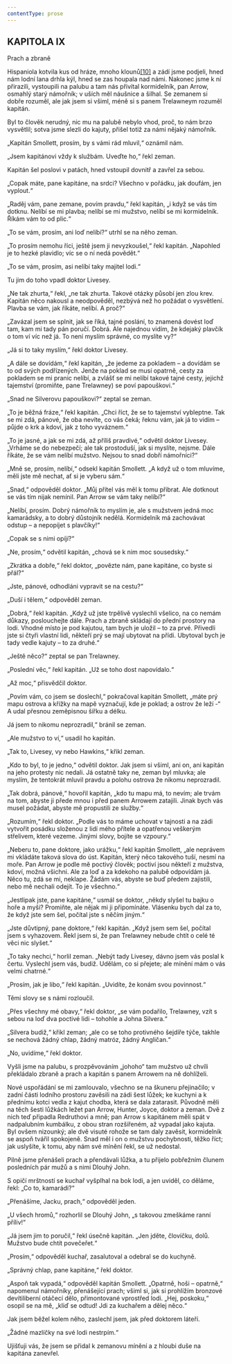 ```yaml
---
contentType: prose
---
```


## KAPITOLA IX  
Prach a zbraně

Hispaniola kotvila kus od hráze, mnoho klounů[\[10\]](./resources/undefined) a zádí jsme podjeli, hned nám lodní lana drhla kýl, hned se zas houpala nad námi. Nakonec jsme k ní přirazili, vystoupili na palubu a tam nás přivítal kormidelník, pan Arrow, osmahlý starý námořník; v uších měl náušnice a šilhal. Se zemanem si dobře rozuměl, ale jak jsem si všiml, méně si s panem Trelawneym rozuměl kapitán.

Byl to člověk nerudný, nic mu na palubě nebylo vhod, proč, to nám brzo vysvětlil; sotva jsme slezli do kajuty, přišel totiž za námi nějaký námořník.

„Kapitán Smollett, prosím, by s vámi rád mluvil,“ oznámil nám.

„Jsem kapitánovi vždy k službám. Uveďte ho,“ řekl zeman.

Kapitán šel poslovi v patách, hned vstoupil dovnitř a zavřel za sebou.

„Copak máte, pane kapitáne, na srdci? Všechno v pořádku, jak doufám, jen vyplout.“

„Raděj vám, pane zemane, povím pravdu,“ řekl kapitán, „i když se vás tím dotknu. Nelíbí se mi plavba; nelíbí se mi mužstvo, nelíbí se mi kormidelník. Říkám vám to od plic.“

„To se vám, prosím, ani loď nelíbí?“ utrhl se na něho zeman.

„To prosím nemohu říci, ještě jsem ji nevyzkoušel,“ řekl kapitán. „Napohled je to hezké plavidlo; víc se o ní nedá povědět.“

„To se vám, prosím, asi nelíbí taky majitel lodi.“

Tu jim do toho vpadl doktor Livesey.

„Ne tak zhurta,“ řekl, „ne tak zhurta. Takové otázky působí jen zlou krev. Kapitán něco nakousl a neodpověděl, nezbývá než ho požádat o vysvětlení. Plavba se vám, jak říkáte, nelíbí. A proč?“

„Zavázal jsem se splnit, jak se říká, tajné poslání, to znamená dovést loď tam, kam mi tady pán poručí. Dobrá. Ale najednou vidím, že kdejaký plavčík o tom ví víc než já. To není myslím správné, co myslíte vy?“

„Já si to taky myslím,“ řekl doktor Livesey.

„A dále se dovídám,“ řekl kapitán, „že jedeme za pokladem – a dovídám se to od svých podřízených. Jenže na poklad se musí opatrně, cesty za pokladem se mi pranic nelíbí, a zvlášť se mi nelíbí takové tajné cesty, jejichž tajemství (promiňte, pane Trelawney) se poví papouškovi.“

„Snad ne Silverovu papouškovi?“ zeptal se zeman.

„To je běžná fráze,“ řekl kapitán. „Chci říct, že se to tajemství vybleptne. Tak se mi zdá, pánové, že oba nevíte, co vás čeká; řeknu vám, jak já to vidím – půjde o krk a kdoví, jak z toho vyváznem.“

„To je jasné, a jak se mi zdá, až příliš pravdivé,“ odvětil doktor Livesey. „Vrháme se do nebezpečí; ale tak prostoduší, jak si myslíte, nejsme. Dále říkáte, že se vám nelíbí mužstvo. Nejsou to snad dobří námořníci?“

„Mně se, prosím, nelíbí,“ odsekl kapitán Smollett. „A když už o tom mluvíme, měli jste mě nechat, ať si je vyberu sám.“

„Snad,“ odpověděl doktor. „Můj přítel vás měl k tomu přibrat. Ale dotknout se vás tím nijak nemínil. Pan Arrow se vám taky nelíbí?“

„Nelíbí, prosím. Dobrý námořník to myslím je, ale s mužstvem jedná moc kamarádsky, a to dobrý důstojník nedělá. Kormidelník má zachovávat odstup – a nepopíjet s plavčíky!“

„Copak se s nimi opíjí?“

„Ne, prosím,“ odvětil kapitán, „chová se k nim moc sousedsky.“

„Zkrátka a dobře,“ řekl doktor, „povězte nám, pane kapitáne, co byste si přál?“

„Jste, pánové, odhodláni vypravit se na cestu?“

„Duší i tělem,“ odpověděl zeman.

„Dobrá,“ řekl kapitán. „Když už jste trpělivě vyslechli všelico, na co nemám důkazy, poslouchejte dále. Prach a zbraně skládají do přední prostory na lodi. Vhodné místo je pod kajutou, tam bych je uložil – to za prvé. Přivedli jste si čtyři vlastní lidi, někteří prý se mají ubytovat na přídi. Ubytoval bych je tady vedle kajuty – to za druhé.“

„Ještě něco?“ zeptal se pan Trelawney.

„Poslední věc,“ řekl kapitán. „Už se toho dost napovídalo.“

„Až moc,“ přisvědčil doktor.

„Povím vám, co jsem se doslechl,“ pokračoval kapitán Smollett, „máte prý mapu ostrova a křížky na mapě vyznačují, kde je poklad; a ostrov že leží -“ A udal přesnou zeměpisnou šířku a délku.

Já jsem to nikomu neprozradil,“ bránil se zeman.

„Ale mužstvo to ví,“ usadil ho kapitán.

„Tak to, Livesey, vy nebo Hawkins,“ křikl zeman.

„Kdo to byl, to je jedno,“ odvětil doktor. Jak jsem si všiml, ani on, ani kapitán na jeho protesty nic nedali. Já ostatně taky ne, zeman byl mluvka; ale myslím, že tentokrát mluvil pravdu a polohu ostrova že nikomu neprozradil.

„Tak dobrá, pánové,“ hovořil kapitán, „kdo tu mapu má, to nevím; ale trvám na tom, abyste ji přede mnou i před panem Arrowem zatajili. Jinak bych vás musel požádat, abyste mě propustili ze služby.“

„Rozumím,“ řekl doktor. „Podle vás to máme uchovat v tajnosti a na zádi vytvořit posádku složenou z lidí mého přítele a opatřenou veškerým střelivem, které vezeme. Jinými slovy, bojíte se vzpoury.“

„Neberu to, pane doktore, jako urážku,“ řekl kapitán Smollett, „ale neprávem mi vkládáte taková slova do úst. Kapitán, který něco takového tuší, nesmí na moře. Pan Arrow je podle mě poctivý člověk; poctiví jsou někteří z mužstva, kdoví, možná všichni. Ale za loď a za kdekoho na palubě odpovídám já. Něco tu, zdá se mi, neklape. Žádám vás, abyste se buď předem zajistili, nebo mě nechali odejít. To je všechno.“

„Jestlipak jste, pane kapitáne,“ usmál se doktor, „někdy slyšel tu bajku o hoře a myši? Promiňte, ale nějak mi ji připomínáte. Vlásenku bych dal za to, že když jste sem šel, počítal jste s něčím jiným.“

„Jste důvtipný, pane doktore,“ řekl kapitán. „Když jsem sem šel, počítal jsem s vyhazovem. Řekl jsem si, že pan Trelawney nebude chtít o celé té věci nic slyšet.“

„To taky nechci,“ horlil zeman. „Nebýt tady Livesey, dávno jsem vás poslal k čertu. Vyslechl jsem vás, budiž. Udělám, co si přejete; ale mínění mám o vás velmi chatrné.“

„Prosím, jak je libo,“ řekl kapitán. „Uvidíte, že konám svou povinnost.“

Těmi slovy se s námi rozloučil.

„Přes všechny mé obavy,“ řekl doktor, „se vám podařilo, Trelawney, vzít s sebou na loď dva poctivé lidi – tohohle a Johna Silvera.“

„Silvera budiž,“ křikl zeman; „ale co se toho protivného šejdíře týče, takhle se nechová žádný chlap, žádný matróz, žádný Angličan.“

„No, uvidíme,“ řekl doktor.

Vyšli jsme na palubu, s prozpěvováním „johoho“ tam mužstvo už chvíli překládalo zbraně a prach a kapitán s panem Arrowem na ně dohlíželi.

Nové uspořádání se mi zamlouvalo, všechno se na škuneru přejinačilo; v zadní části lodního prostoru zavěsili na zádi šest lůžek; ke kuchyni a k přednímu kotci vedla z kajut chodba, která se dala zatarasit. Původně měli na těch šesti lůžkách ležet pan Arrow, Hunter, Joyce, doktor a zeman. Dvě z nich teď připadla Redruthovi a mně; pan Arrow s kapitánem měli spát v nadpalubním kumbálku, z obou stran rozšířeném, až vypadal jako kajuta. Byl ovšem nizounký; ale dvě visuté rohože se tam daly zavěsit, kormidelník se aspoň tvářil spokojeně. Snad měl i on o mužstvu pochybnosti, těžko říct; jak uslyšíte, k tomu, aby nám své mínění řekl, se už nedostal.

Pilně jsme přenášeli prach a přendávali lůžka, a tu přijelo pobřežním člunem posledních pár mužů a s nimi Dlouhý John.

S opičí mrštností se kuchař vyšplhal na bok lodi, a jen uviděl, co děláme, řekl: „Co to, kamarádi?“

„Přenášíme, Jacku, prach,“ odpověděl jeden.

„U všech hromů,“ rozhorlil se Dlouhý John, „s takovou zmeškáme ranní příliv!“

„Já jsem jim to poručil,“ řekl úsečně kapitán. „Jen jděte, človíčku, dolů. Mužstvo bude chtít povečeřet.“

„Prosím,“ odpověděl kuchař, zasalutoval a odebral se do kuchyně.

„Správný chlap, pane kapitáne,“ řekl doktor.

„Aspoň tak vypadá,“ odpověděl kapitán Smollett. „Opatrně, hoši – opatrně,“ napomenul námořníky, přenášející prach; všiml si, jak si prohlížím bronzové devítiliberní otáčecí dělo, přimontované vprostřed lodi. „Hej, poskoku,“ osopil se na mě, „kliď se odtud! Jdi za kuchařem a dělej něco.“

Jak jsem běžel kolem něho, zaslechl jsem, jak před doktorem láteří.

„Žádné mazlíčky na své lodi nestrpím.“

Ujišťuji vás, že jsem se přidal k zemanovu mínění a z hloubi duše na kapitána zanevřel.
